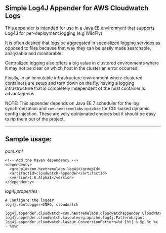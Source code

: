 Simple Log4J Appender for AWS Cloudwatch Logs
------------
This appender is intended for use in a Java EE environment that supports Log4J for per-deployment logging (e.g WildFly)

It is often desired that logs be aggregated in specialized logging services as opposed to files because that way
they can be easily made searchable, analyzable and monitorable.

Centralized logging also offers a big value in clustered environments where it may not be clear on which host 
in the cluster an error occurred.

Finally, in an immutable infrastructure environment where clustered containers are setup and torn down on the fly,
having a logging infrastructure that is completely independent of the host container is advantageous.


NOTE: This appender depends on Java EE 7 scheduler for the log synchronization and `com.hextremelabs:quickee` for
CDI-based dynamic config injection. These are very opinionated choices but it should be easy to rip them out of 
the project.


---
Sample usage:
---

*pom.xml*
```
<!-- Add the Maven dependency -->
<dependency>
  <groupId>com.hextremelabs.log4j</groupId>
  <artifactId>cloudwatch-appender</artifactId>
  <version>1.0.Alpha1</version>
</dependency>
```

*log4j.properties*
```
# Configure the logger
log4j.rootLogger=INFO, cloudwatch

log4j.appender.cloudwatch=com.hextremelabs.cloudwatchappender.CloudWatchAppender
log4j.appender.cloudwatch.layout=org.apache.log4j.PatternLayout
log4j.appender.cloudwatch.layout.ConversionPattern=%d [%t] %-5p %c %x - %m%n
```
